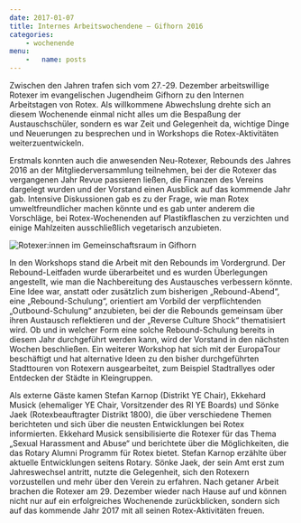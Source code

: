 ```yaml
---
date: 2017-01-07
title: Internes Arbeitswochendene – Gifhorn 2016
categories:
    - wochenende
menu:
    -   name: posts
---
```

Zwischen den Jahren trafen sich vom 27.-29. Dezember arbeitswillige Rotexer im evangelischen Jugendheim Gifhorn zu den Internen Arbeitstagen von Rotex. Als willkommene Abwechslung drehte sich an diesem Wochenende einmal nicht alles um die Bespaßung der Austauschschüler, sondern es war Zeit und Gelegenheit da, wichtige Dinge und Neuerungen zu besprechen und in Workshops die Rotex-Aktivitäten weiterzuentwickeln.

Erstmals konnten auch die anwesenden Neu-Rotexer, Rebounds des Jahres 2016 an der Mitgliederversammlung teilnehmen, bei der die Rotexer das vergangenen Jahr Revue passieren ließen, die Finanzen des Vereins dargelegt wurden und der Vorstand einen Ausblick auf das kommende Jahr gab. Intensive Diskussionen gab es zu der Frage, wie man Rotex umweltfreundlicher machen könnte und es gab unter anderem die Vorschläge, bei Rotex-Wochenenden auf Plastikflaschen zu verzichten und einige Mahlzeiten ausschließlich vegetarisch anzubieten.

![Rotexer:innen im Gemeinschaftsraum in Gifhorn](/images/2016-internes.jpg)

In den Workshops stand die Arbeit mit den Rebounds im Vordergrund. Der Rebound-Leitfaden wurde überarbeitet und es wurden Überlegungen angestellt, wie man die Nachbereitung des Austausches verbessern könnte. Eine Idee war, anstatt oder zusätzlich zum bisherigen „Rebound-Abend“, eine „Rebound-Schulung“, orientiert am Vorbild der verpflichtenden „Outbound-Schulung“ anzubieten, bei der die Rebounds gemeinsam über ihren Austausch reflektieren und der „Reverse Culture Shock“ thematisiert wird. Ob und in welcher Form eine solche Rebound-Schulung bereits in diesem Jahr durchgeführt werden kann, wird der Vorstand in den nächsten Wochen beschließen. Ein weiterer Workshop hat sich mit der EuropaTour beschäftigt und hat alternative Ideen zu den bisher durchgeführten Stadttouren von Rotexern ausgearbeitet, zum Beispiel Stadtrallyes oder Entdecken der Städte in Kleingruppen.

Als externe Gäste kamen Stefan Karnop (Distrikt YE Chair), Ekkehard Musick (ehemaliger YE Chair, Vorsitzender des RI YE Boards) und Sönke Jaek (Rotexbeauftragter Distrikt 1800), die über verschiedene Themen berichteten und sich über die neusten Entwicklungen bei Rotex informierten. Ekkehard Musick sensibilisierte die Rotexer für das Thema „Sexual Harassment and Abuse“ und berichtete über die Möglichkeiten, die das Rotary Alumni Programm für Rotex bietet. Stefan Karnop erzählte über aktuelle Entwicklungen seitens Rotary. Sönke Jaek, der sein Amt erst zum Jahreswechsel antritt, nutzte die Gelegenheit, sich den Rotexern vorzustellen und mehr über den Verein zu erfahren.
Nach getaner Arbeit brachen die Rotexer am 29. Dezember wieder nach Hause auf und können nicht nur auf ein erfolgreiches Wochenende zurückblicken, sondern sich auf das kommende Jahr 2017 mit all seinen Rotex-Aktivitäten freuen.
